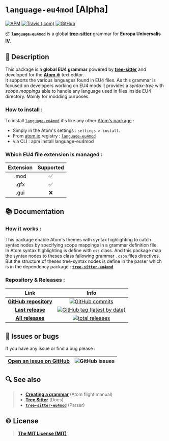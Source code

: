 # **`language-eu4mod`** [Alpha]

[![APM](https://img.shields.io/apm/v/language-eu4mod?color=%23147dce&logo=atom&logoColor=%2380f2a6)](https://atom.io/packages/language-eu4mod) [![Travis (.com)](https://img.shields.io/travis/com/Coyote-31/language-eu4mod?label=Atom%20CI&logo=Travis)](https://travis-ci.com/github/Coyote-31/language-eu4mod) [![GitHub](https://img.shields.io/github/license/Coyote-31/language-eu4mod?color=%230f1014)](https://github.com/Coyote-31/language-eu4mod/blob/master/LICENSE)

📦 [**`language-eu4mod`**](https://atom.io/packages/language-eu4mod) is a global **[tree-sitter](http://tree-sitter.github.io/tree-sitter/)** grammar for **Europa Universalis IV**.

## 📄 Description

This package is a **global EU4 grammar** powered by **[tree-sitter](http://tree-sitter.github.io/tree-sitter/)** and developed for the **[Atom ⚛️](https://atom.io)** text editor.  
It supports the various languages found in EU4 files. As this grammar is focused on developers working on EU4 mods it provides a *syntax-tree* with *scope mappings* able to handle any language used in files inside EU4 directory. Mainly for modding purposes.

### How to install :

To install [`language-eu4mod`](https://atom.io/packages/language-eu4mod) it's like any other [Atom's package](https://flight-manual.atom.io/using-atom/sections/atom-packages/) :
- Simply in the Atom's settings : `settings > install`.
- From [atom.io](https://atom.io/packages/) registry : [`language-eu4mod`](https://atom.io/packages/language-eu4mod)
- via CLI  :
        apm install language-eu4mod

### Which EU4 file extension is managed :

| Extension | Supported |
|  :---:    |   :---:   |
|   .mod    |    ✅     |
|   .gfx    |    ✅     |
|   .gui    |    ❌     |


## 📚 Documentation

### How it works :

This package enable Atom's themes with syntax highlighting to catch syntax nodes by specifying scope mappings in a grammar definition file.  
In Atom syntax highlighting is define with `css` class. And this package map the syntax nodes to theses class fallowing grammar `.cson` files directives. But the structure of theses tree-syntax nodes is define in the parser which is in the dependency package : **[`tree-sitter-eu4mod`](https://github.com/Coyote-31/tree-sitter-eu4mod#readme)**

### Repository & Releases :

| Link | Info |
|    :---:     |   :---:   |
**[GitHub repository](https://github.com/Coyote-31/language-eu4mod)** | [![GitHub commits](https://badgen.net/github/commits/Coyote-31/language-eu4mod?icon=git&label=total%20commits)](https://github.com/Coyote-31/language-eu4mod/commits/master)
**[Last release](https://github.com/Coyote-31/language-eu4mod/releases/latest)** | [![GitHub tag (latest by date)](https://badgen.net/github/tag/Coyote-31/language-eu4mod?icon=atom&label=last%20release)](https://github.com/Coyote-31/language-eu4mod/releases/latest)
**[All releases](https://github.com/Coyote-31/language-eu4mod/releases)** | [![total releases](https://badgen.net/github/tags/Coyote-31/language-eu4mod?icon=npm&label=total%20releases)](https://github.com/Coyote-31/language-eu4mod/releases)


## 🐛 Issues or bugs

If you have any issue or find a bug please :

| **[Open an issue on GitHub](https://github.com/Coyote-31/language-eu4mod/issues)** | ![GitHub issues](https://img.shields.io/github/issues/Coyote-31/language-eu4mod?logo=github) |
|    :---:     |   :---:   |


## 🔍 See also

> - **[Creating a grammar](https://flight-manual.atom.io/hacking-atom/sections/creating-a-grammar/)** (Atom flight manual)
> - **[Tree Sitter](https://tree-sitter.github.io/tree-sitter/)** (Docs)
> - **[`tree-sitter-eu4mod`](https://github.com/Coyote-31/tree-sitter-eu4mod#readme)**  (Parser)


## ©️ License

> **[The MIT License (MIT)](https://github.com/Coyote-31/language-eu4mod/blob/master/LICENSE)**
